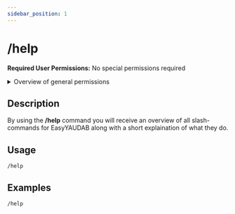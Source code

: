```yaml
---
sidebar_position: 1
---
```


# /help
**Required User Permissions:** No special permissions required

<details>
	<summary>Overview of general permissions</summary>
	
	These permissions are needed for users to run any commands at all in a channel
	- View Channel permissions
	- Send Messages permissions
	- Use Application Commands permissions
</details>

## Description
By using the **/help** command you will receive an overview of all slash-commands for EasyYAUDAB along with a short explaination of what they do.

## Usage
`/help`

## Examples
`/help`